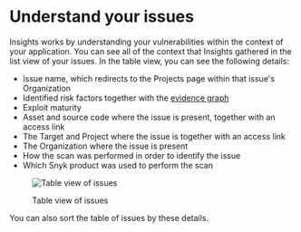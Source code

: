 # Understand your issues

Insights works by understanding your vulnerabilities within the context of your application. You can see all of the context that Insights gathered in the list view of your issues. In the table view, you can see the following details:

* Issue name, which redirects to the Projects page within that issue's Organization
* Identified risk factors together with the [evidence graph](broken-reference)
* Exploit maturity
* Asset and source code where the issue is present, together with an access link
* The Target and Project where the issue is together with an access link
* The Organization where the issue is present
* How the scan was performed in order to identify the issue
* Which Snyk product was used to perform the scan

<figure><img src="https://lh3.googleusercontent.com/YOiHPMTZYkV8IU-ZVnZeeL0R8GEA9vBU-zk18LAbgNmm5GSnMcYTPhFgRuIlFzq4Qm3jipxje7oVyMVOaYo1pcjWF_cIgJMUguO2BooHRE836nparAOdQuPq1a2sKxd2l9uCWUkGBqq37Cx1vfeM9pw" alt="Table view of issues"><figcaption><p>Table view of issues</p></figcaption></figure>

You can also sort the table of issues by these details.
